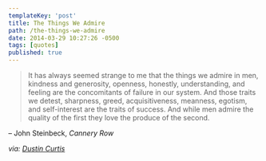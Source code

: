 ```yaml
---
templateKey: 'post'
title: The Things We Admire
path: /the-things-we-admire
date: 2014-03-29 10:27:26 -0500
tags: [quotes]
published: true
---
```


> It has always seemed strange to me that the things we admire in men, kindness and generosity, openness, honestly, understanding, and feeling are the concomitants of failure in our system. And those traits we detest, sharpness, greed, acquisitiveness, meanness, egotism, and self-interest are the traits of success. And while men admire the quality of the first they love the produce of the second.

– John Steinbeck, _Cannery Row_

_via: [Dustin Curtis](http://dcurt.is/the-things-we-admire)_
